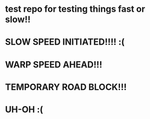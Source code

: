 # test repo for testing things fast or slow!!
# SLOW SPEED INITIATED!!!! :(
# WARP SPEED AHEAD!!!
# TEMPORARY ROAD BLOCK!!!
# UH-OH :(
